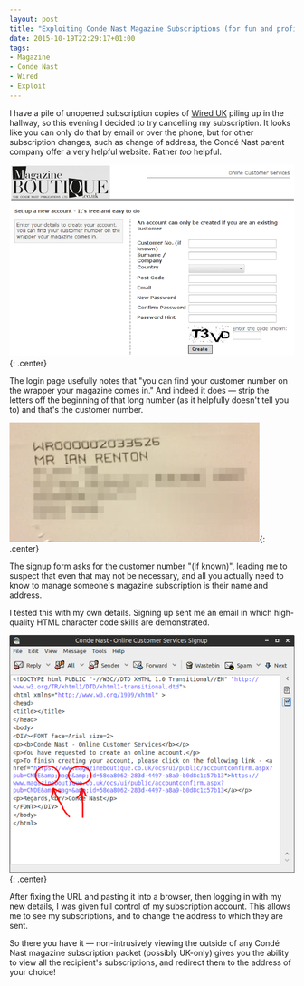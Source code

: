 ```yaml
---
layout: post
title: "Exploiting Conde Nast Magazine Subscriptions (for fun and profit)"
date: 2015-10-19T22:29:17+01:00
tags:
- Magazine
- Conde Nast
- Wired
- Exploit
---
```


I have a pile of unopened subscription copies of [Wired UK](http://www.wired.co.uk/) piling up in the hallway, so this evening I decided to try cancelling my subscription. It looks like you can only do that by email or over the phone, but for other subscription changes, such as change of address, the Cond&eacute; Nast parent company offer a very helpful website. Rather *too* helpful.

![](/img/blog/2015/condenast1.png){: .center}

The login page usefully notes that "you can find your customer number on the wrapper your magazine comes in." And indeed it does &mdash; strip the letters off the beginning of that long number (as it helpfully doesn't tell you to) and that's the customer number.

![](/img/blog/2015/condenast2.jpg){: .center}

The signup form asks for the customer number "(if known)", leading me to suspect that even that may not be necessary, and all you actually need to know to manage someone's magazine subscription is their name and address.

I tested this with my own details. Signing up sent me an email in which high-quality HTML character code skills are demonstrated.

![](/img/blog/2015/condenast3.png){: .center}

After fixing the URL and pasting it into a browser, then logging in with my new details, I was given full control of my subscription account. This allows me to see my subscriptions, and to change the address to which they are sent.

So there you have it &mdash; non-intrusively viewing the outside of any Cond&eacute; Nast magazine subscription packet (possibly UK-only) gives you the ability to view all the recipient's subscriptions, and redirect them to the address of your choice!
